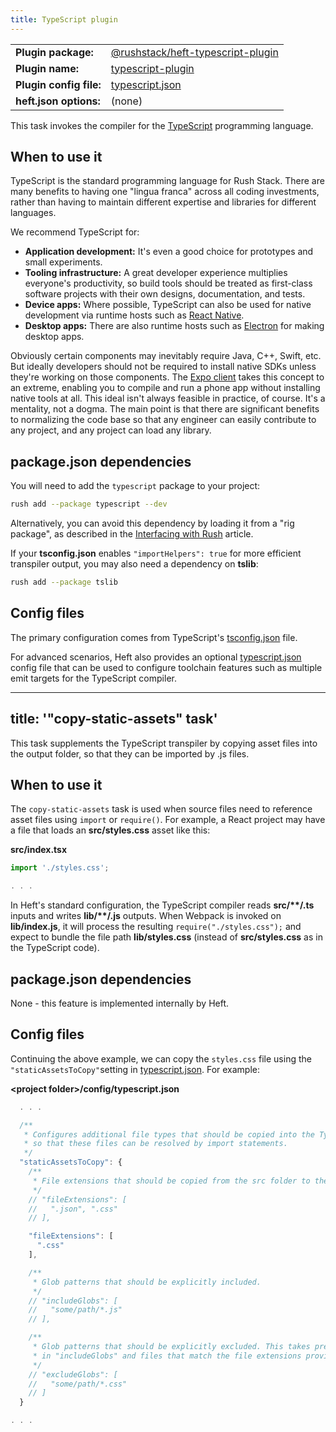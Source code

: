 ```yaml
---
title: TypeScript plugin
---
```


<!-- prettier-ignore-start -->
|     |     |
| --- | --- |
| **Plugin package:** | [@rushstack/heft-typescript-plugin](https://github.com/microsoft/rushstack/blob/main/heft-plugins/heft-typescript-plugin) |
| **Plugin name:** | [typescript-plugin](https://github.com/microsoft/rushstack/blob/main/heft-plugins/heft-typescript-plugin/heft-plugin.json) |
| **Plugin config file:** | [typescript.json](../configs/typescript_json.md) |
| **heft.json options:** | (none) |
<!-- prettier-ignore-end -->

This task invokes the compiler for the [TypeScript](https://www.typescriptlang.org/) programming language.

## When to use it

TypeScript is the standard programming language for Rush Stack. There are many benefits to having one "lingua franca" across all coding investments, rather than having to maintain different expertise and libraries for different languages.

We recommend TypeScript for:

- **Application development:** It's even a good choice for prototypes and small experiments.
- **Tooling infrastructure:** A great developer experience multiplies everyone's productivity, so build tools should be treated as first-class software projects with their own designs, documentation, and tests.
- **Device apps:** Where possible, TypeScript can also be used for native development via runtime hosts such as [React Native](https://reactnative.dev/).
- **Desktop apps:** There are also runtime hosts such as [Electron](https://www.electronjs.org/) for making desktop apps.

Obviously certain components may inevitably require Java, C++, Swift, etc. But ideally developers should not be required to install native SDKs unless they're working on those components. The [Expo client](https://expo.io/features) takes this concept to an extreme, enabling you to compile and run a phone app without installing native tools at all. This ideal isn't always feasible in practice, of course. It's a mentality, not a dogma. The main point is that there are significant benefits to normalizing the code base so that any engineer can easily contribute to any project, and any project can load any library.

## package.json dependencies

You will need to add the `typescript` package to your project:

```bash
rush add --package typescript --dev
```

Alternatively, you can avoid this dependency by loading it from a "rig package", as described in the [Interfacing with Rush](../tutorials/heft_and_rush.md) article.

If your **tsconfig.json** enables `"importHelpers": true` for more efficient transpiler output, you may also need a dependency on **tslib**:

```bash
rush add --package tslib
```

## Config files

The primary configuration comes from TypeScript's [tsconfig.json](https://www.typescriptlang.org/docs/handbook/tsconfig-json.html) file.

For advanced scenarios, Heft also provides an optional [typescript.json](../configs/typescript_json.md) config file that can be used to configure toolchain features such as multiple emit targets for the TypeScript compiler.

---

## title: '"copy-static-assets" task'

This task supplements the TypeScript transpiler by copying asset files into the output folder, so that they can be imported by .js files.

## When to use it

The `copy-static-assets` task is used when source files need to reference asset files using `import` or `require()`. For example, a React project may have a file that loads an **src/styles.css** asset like this:

**src/index.tsx**

```ts
import './styles.css';

. . .
```

In Heft's standard configuration, the TypeScript compiler reads **src/\*\*/.ts** inputs and writes **lib/\*\*/.js** outputs. When Webpack is invoked on **lib/index.js**, it will process the resulting `require("./styles.css");` and expect to bundle the file path **lib/styles.css** (instead of **src/styles.css** as in the TypeScript code).

## package.json dependencies

None - this feature is implemented internally by Heft.

## Config files

Continuing the above example, we can copy the `styles.css` file using the `"staticAssetsToCopy"`setting in [typescript.json](../configs/typescript_json.md). For example:

**&lt;project folder&gt;/config/typescript.json**

```js
  . . .

  /**
   * Configures additional file types that should be copied into the TypeScript compiler's emit folders, for example
   * so that these files can be resolved by import statements.
   */
  "staticAssetsToCopy": {
    /**
     * File extensions that should be copied from the src folder to the destination folder(s).
     */
    // "fileExtensions": [
    //   ".json", ".css"
    // ],

    "fileExtensions": [
      ".css"
    ],

    /**
     * Glob patterns that should be explicitly included.
     */
    // "includeGlobs": [
    //   "some/path/*.js"
    // ],

    /**
     * Glob patterns that should be explicitly excluded. This takes precedence over globs listed
     * in "includeGlobs" and files that match the file extensions provided in "fileExtensions".
     */
    // "excludeGlobs": [
    //   "some/path/*.css"
    // ]
  }

. . .
```
